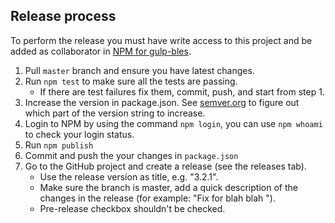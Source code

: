 ## Release process
To perform the release you must have write access to this project and be added 
as collaborator in [NPM for gulp-bles](https://www.npmjs.com/package/gulp-bless).

1. Pull `master` branch and ensure you have latest changes.
1. Run `npm test` to make sure all the tests are passing.
    * If there are test failures fix them, commit, push, and start from step 1.
1. Increase the version in package.json. See [semver.org](http://semver.org/) to figure out which part of the version string to increase.
1. Login to NPM by using the command `npm login`, you can use `npm whoami` to check your login status.
1. Run `npm publish`
1. Commit and push the your changes in `package.json`
1. Go to the GitHub project and create a release (see the releases tab). 
    * Use the release version as title, e.g. "3.2.1". 
    * Make sure the branch is master, add a quick description of the changes in the release (for example: "Fix for blah blah <link to issue>").
    * Pre-release checkbox shouldn't be checked.
